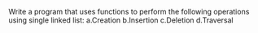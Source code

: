 
Write a program that uses functions to perform the following operations using single linked list:
a.Creation    b.Insertion    c.Deletion    d.Traversal
